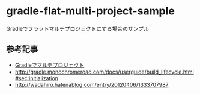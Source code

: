 # gradle-flat-multi-project-sample
Gradleでフラットマルチプロジェクトにする場合のサンプル

## 参考記事
- [Gradleでマルチプロジェクト](http://qiita.com/shiena/items/371fe817c8fb6be2bb1e)
- http://gradle.monochromeroad.com/docs/userguide/build_lifecycle.html#sec:initialization
- http://wadahiro.hatenablog.com/entry/20120406/1333707987
